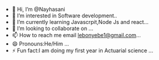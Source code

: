 - 👋 Hi, I’m @Nayhasani
- 👀 I’m interested in  Software development..
- 🌱 I’m currently learning  Javascrpit,Node Js and react...
- 💞️ I’m looking to collaborate on ...
- 📫 How to reach me email  lebonyebe1@gmail.com...
- 😄 Pronouns:He/Him ...
- ⚡ Fun fact:I am doing my first year in Actuarial science  ...

<!---
Nayhasani/Nayhasani is a ✨ special ✨ repository because its `README.md` (this file) appears on your GitHub profile.
You can click the Preview link to take a look at your changes.
--->
